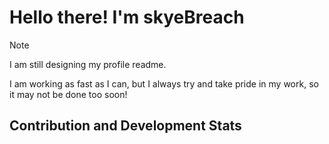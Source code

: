 # Hello there! I'm skyeBreach

> [!NOTE]
> I am still designing my profile readme.
>
> I am working as fast as I can, but I always try and take pride in my work, so it may not be done too soon!
>

<!--
**skyeBreach/skyeBreach** is a ✨ _special_ ✨ repository because its `README.md` (this file) appears on your GitHub profile.

Here are some ideas to get you started:

- 🔭 I’m currently working on ...
- 🌱 I’m currently learning ...
- 👯 I’m looking to collaborate on ...
- 🤔 I’m looking for help with ...
- 💬 Ask me about ...
- 📫 How to reach me: ...
- 😄 Pronouns: ...
- ⚡ Fun fact: ...
-->

## Contribution and Development Stats

<!--START_SECTION:waka-->
<!--END_SECTION:waka-->
